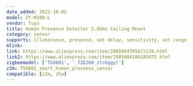 ```yaml
---
date_added: 2022-10-05
model: ZY-M100-L
vendor: Tuya
title: Human Presence Detector 5.8GHz Ceiling Mount
category: sensor
supports: illuminance, presence, set delay, sensitivity, set range
mlink: 
link: https://www.aliexpress.com/item/1005004705672138.html
link2: https://www.aliexpress.com/item/1005004106185075.html
zigbeemodel: ['TS0601', '_TZE200_ztc6ggyl']
z2m: TS0601_smart_human_presense_sensor
compatible: [z2m, zha]
---
```

